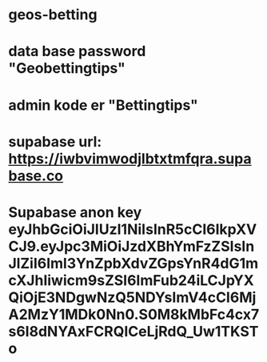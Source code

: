 # geos-betting
# data base password "Geobettingtips"
# admin kode er "Bettingtips"
# supabase url: https://iwbvimwodjlbtxtmfqra.supabase.co
# Supabase anon key eyJhbGciOiJIUzI1NiIsInR5cCI6IkpXVCJ9.eyJpc3MiOiJzdXBhYmFzZSIsInJlZiI6Iml3YnZpbXdvZGpsYnR4dG1mcXJhIiwicm9sZSI6ImFub24iLCJpYXQiOjE3NDgwNzQ5NDYsImV4cCI6MjA2MzY1MDk0Nn0.S0M8kMbFc4cx7s6I8dNYAxFCRQICeLjRdQ_Uw1TKSTo
